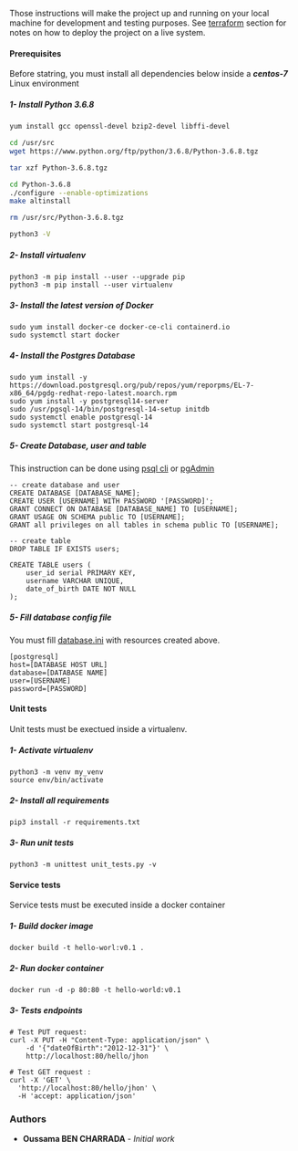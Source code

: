 Those instructions will make the project up and running on your local machine for development and testing purposes. 
See [terraform](../terraform) section for notes on how to deploy the project on a live system.

#### Prerequisites

Before statring, you must install all dependencies below inside a ***centos-7*** Linux environment
##### 1- Install Python 3.6.8

```sh
yum install gcc openssl-devel bzip2-devel libffi-devel

cd /usr/src
wget https://www.python.org/ftp/python/3.6.8/Python-3.6.8.tgz

tar xzf Python-3.6.8.tgz

cd Python-3.6.8
./configure --enable-optimizations
make altinstall

rm /usr/src/Python-3.6.8.tgz

python3 -V
```

##### 2- Install virtualenv
```
python3 -m pip install --user --upgrade pip
python3 -m pip install --user virtualenv
```
##### 3- Install the latest version of Docker

```
sudo yum install docker-ce docker-ce-cli containerd.io
sudo systemctl start docker
```
##### 4- Install the Postgres Database

```
sudo yum install -y https://download.postgresql.org/pub/repos/yum/reporpms/EL-7-x86_64/pgdg-redhat-repo-latest.noarch.rpm
sudo yum install -y postgresql14-server
sudo /usr/pgsql-14/bin/postgresql-14-setup initdb
sudo systemctl enable postgresql-14
sudo systemctl start postgresql-14
```

##### 5- Create Database, user and table
This instruction can be done using [psql cli](https://docs.postgresql.fr/10/app-psql.html) or [pgAdmin](https://www.pgadmin.org/)
```
-- create database and user
CREATE DATABASE [DATABASE_NAME];
CREATE USER [USERNAME] WITH PASSWORD '[PASSWORD]';
GRANT CONNECT ON DATABASE [DATABASE_NAME] TO [USERNAME];
GRANT USAGE ON SCHEMA public TO [USERNAME];
GRANT all privileges on all tables in schema public TO [USERNAME];

-- create table
DROP TABLE IF EXISTS users;

CREATE TABLE users (
	user_id serial PRIMARY KEY,
	username VARCHAR UNIQUE,
	date_of_birth DATE NOT NULL
);
```
##### 5- Fill database config file
You must fill [database.ini](https://github.com/Oussama-bch/hello-world/blob/main/application/database.ini) with resources created above.
```
[postgresql]
host=[DATABASE HOST URL]
database=[DATABASE NAME]
user=[USERNAME]
password=[PASSWORD]
```
#### Unit tests
Unit tests must be exectued inside a virtualenv.
##### 1- Activate virtualenv
```
python3 -m venv my_venv
source env/bin/activate
```

##### 2- Install all requirements
```
pip3 install -r requirements.txt
```
##### 3- Run unit tests
```
python3 -m unittest unit_tests.py -v
```

#### Service tests
Service tests must be executed inside a docker container
##### 1- Build docker image
```
docker build -t hello-worl:v0.1 .
```

##### 2- Run docker container
```
docker run -d -p 80:80 -t hello-world:v0.1
```
##### 3- Tests endpoints
```
# Test PUT request:
curl -X PUT -H "Content-Type: application/json" \
    -d '{"dateOfBirth":"2012-12-31"}' \ 
    http://localhost:80/hello/jhon

# Test GET request :
curl -X 'GET' \
  'http://localhost:80/hello/jhon' \
  -H 'accept: application/json'
```

### Authors

* **Oussama BEN CHARRADA** - *Initial work*